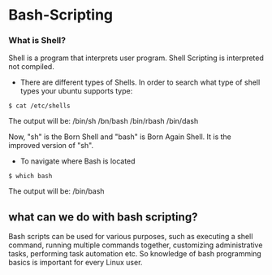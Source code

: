 # Bash-Scripting

### What is Shell?
Shell is a program that interprets user program. Shell Scripting is interpreted not compiled.

- There are different types of Shells. In order to search what type of shell types your ubuntu supports type:
```
$ cat /etc/shells
```
The output will be:
/bin/sh
/bn/bash
/bin/rbash
/bin/dash

Now,
"sh" is the Born Shell and "bash" is Born Again Shell. It is the improved version of "sh".

- To navigate where Bash is located
```
$ which bash
```
The output will be:
/bin/bash

## what can we do with bash scripting?
Bash scripts can be used for various purposes, such as executing a shell command, running multiple commands together, customizing administrative tasks, performing task automation etc. So knowledge of bash programming basics is important for every Linux user.